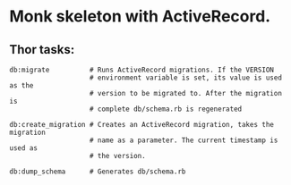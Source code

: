 Monk skeleton with ActiveRecord.
================================

Thor tasks:
-----------

    db:migrate          # Runs ActiveRecord migrations. If the VERSION
                        # environment variable is set, its value is used as the
                        # version to be migrated to. After the migration is
                        # complete db/schema.rb is regenerated

    db:create_migration # Creates an ActiveRecord migration, takes the migration
                        # name as a parameter. The current timestamp is used as
                        # the version.

    db:dump_schema      # Generates db/schema.rb
